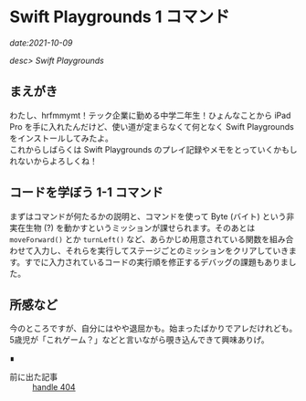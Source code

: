 # Swift Playgrounds 1 コマンド

*date:2021-10-09*

*desc> Swift Playgrounds*

## まえがき
わたし、hrfmmymt！テック企業に勤める中学二年生！ひょんなことから iPad Pro を手に入れたんだけど、使い道が定まらなくて何となく Swift Playgrounds をインストールしてみたよ。  
これからしばらくは Swift Playgrounds のプレイ記録やメモをとっていくかもしれないからよろしくね！

## コードを学ぼう 1-1 コマンド
まずはコマンドが何たるかの説明と、コマンドを使って Byte (バイト) という非実在生物 (?) を動かすというミッションが課せられます。そのあとは `moveForward()` とか `turnLeft()` など、あらかじめ用意されている関数を組み合わせて入力し、それらを実行してステージごとのミッションをクリアしていきます。すでに入力されているコードの実行順を修正するデバッグの課題もありました。

## 所感など
今のところですが、自分にはやや退屈かも。始まったばかりでアレだけれども。  
5歳児が「これゲーム？」などと言いながら覗き込んできて興味ありげ。

<footer class="post-footer">&#8718;</footer><nav class="post-recent"><dl><dt>前に出た記事</dt><dd><a href="handle-404">handle 404</a></dd></dl></nav>